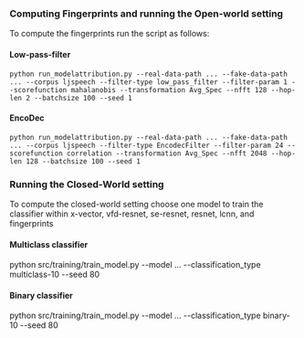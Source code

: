 ### Computing Fingerprints and running the Open-world setting
To compute the fingerprints run the script as follows:
#### Low-pass-filter
```
python run_modelattribution.py --real-data-path ... --fake-data-path ... --corpus ljspeech --filter-type low_pass_filter --filter-param 1 --scorefunction mahalanobis --transformation Avg_Spec --nfft 128 --hop-len 2 --batchsize 100 --seed 1
```
#### EncoDec
```
python run_modelattribution.py --real-data-path ... --fake-data-path ... --corpus ljspeech --filter-type EncodecFilter --filter-param 24 --scorefunction correlation --transformation Avg_Spec --nfft 2048 --hop-len 128 --batchsize 100 --seed 1
```

### Running the Closed-World setting
To compute the closed-world setting choose one model to train the classifier within x-vector, vfd-resnet, se-resnet, resnet, lcnn, and fingerprints

#### Multiclass classifier
python src/training/train_model.py --model ... --classification_type multiclass-10 --seed 80

#### Binary classifier
python src/training/train_model.py --model ... --classification_type binary-10 --seed 80
